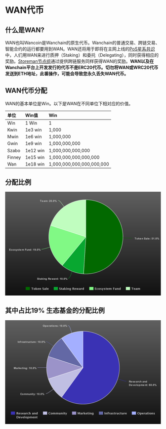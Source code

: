 # WAN代币

## 什么是WAN?

WAN也叫Wancoin是Wanchain的原生代币。Wanchain的普通交易、跨链交易、智能合约的运行都要用到WAN。WAN还将用于即将在主网上线的[PoS星系共识](../technology/pos.md)中，人们用WAN来进行质押（Staking）和委托（Delegating），同时获得相应的奖励。[Storeman节点组](../technology/storeman.md)通过提供跨链服务同样获得WAN的奖励。**WAN以及在Wanchain平台上开发发行的代币不是ERC20代币。切勿将WAN或WRC20代币发送到ETH地址，此番操作，可能会导致您永久丢失WAN代币。**

## WAN代币分配

WAN的基本单位是Win。以下是WAN在不同单位下相对应的价值。

|**单位**|**Win值**|**Win**| 
|:---|:---|:---|
| Win |  1 Win |  1 |   
|  Kwin | 1e3 win  | 1,000  |   
|  Mwin | 1e6 win  |  1,000,000 |   
| Gwin  |1e9 win|1,000,000,000|   
|Szabo|1e12 win|1,000,000,000,000|   
|Finney|1e15 win|1,000,000,000,000,000|   
|Wan|1e18 win|1,000,000,000,000,000,000|   

## 分配比例
![](media/totaldistribution.png)

## 其中占比19% 生态基金的分配比例
![](media/distribution.png)
